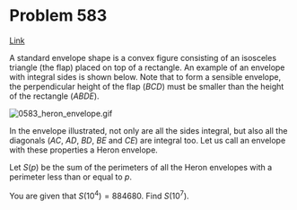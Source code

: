 # Problem 583

[Link](https://projecteuler.net/problem=583)

A standard envelope shape is a convex figure consisting of an isosceles triangle (the flap) placed on top of a rectangle. An example of an envelope with integral sides is shown below. Note that to form a sensible envelope, the perpendicular height of the flap ($BCD$) must be smaller than the height of the rectangle ($ABDE$). 

![0583_heron_envelope.gif](resources/images/0583_heron_envelope.gif?1678992057) 

In the envelope illustrated, not only are all the sides integral, but also all the diagonals ($AC$, $AD$, $BD$, $BE$ and $CE$) are integral too. Let us call an envelope with these properties a Heron envelope. 

Let $S(p)$ be the sum of the perimeters of all the Heron envelopes with a perimeter less than or equal to $p$. 

You are given that $S(10^4) = 884680$. Find $S(10^7)$.
